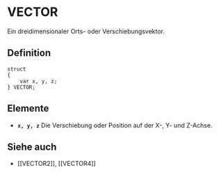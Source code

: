 # VECTOR
Ein dreidimensionaler Orts- oder Verschiebungsvektor.

## Definition

```ack
struct
{
	var x, y, z;
} VECTOR;
```

## Elemente
- **`x, y, z`**
	Die Verschiebung oder Position auf der X-, Y- und Z-Achse.

## Siehe auch
- [[VECTOR2]], [[VECTOR4]]

